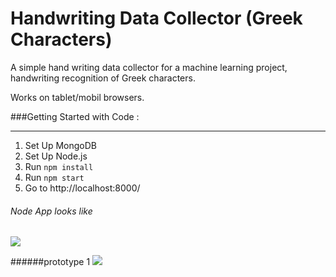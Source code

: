 # Handwriting Data Collector (Greek Characters) #

A simple hand writing data collector for a machine learning project, handwriting recognition of Greek characters. 

Works on tablet/mobil browsers.

###Getting Started with Code  : 

*************************************************************************************************************
1.  Set Up MongoDB
1.  Set Up Node.js
1.  Run <code>npm install</code>
1.  Run <code>npm start</code>
1.  Go to http://localhost:8000/

###### Node App looks like
![](https://github.com/mliu639/HandWirtingDataCollector/blob/master/public/handwritingdatacollector.png)

######prototype 1
![](https://github.com/mliu639/HandWirtingDataCollector/blob/master/prototype1/prototype1.png)

